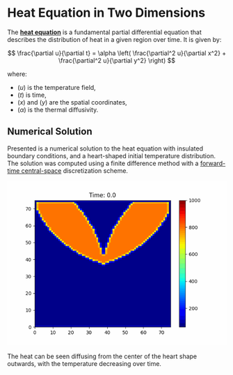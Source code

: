 <script type="text/x-mathjax-config">
  MathJax.Hub.Config({
    tex2jax: {
      inlineMath: [ ['$','$'], ["\\(","\\)"] ],
      processEscapes: true
    }
  });
</script>
    
<script type="text/javascript"
        src="https://cdn.mathjax.org/mathjax/latest/MathJax.js?config=TeX-AMS-MML_HTMLorMML">
</script>


# Heat Equation in Two Dimensions

The **[heat equation](https://en.wikipedia.org/wiki/Heat_equation)** is a fundamental partial differential equation that describes the distribution of heat in a given region over time. It is given by:

$$
\frac{\partial u}{\partial t} = \alpha \left( \frac{\partial^2 u}{\partial x^2} + \frac{\partial^2 u}{\partial y^2} \right)
$$

where:
- $( u )$ is the temperature field,
- $( t )$ is time,
- $( x )$ and $( y )$ are the spatial coordinates,
- $( \alpha )$ is the thermal diffusivity.

## Numerical Solution
Presented is a numerical solution to the heat equation with insulated boundary conditions, and a heart-shaped initial temperature distribution. The solution was computed using a finite difference method with a [forward-time central-space](https://en.wikipedia.org/wiki/FTCS_scheme) discretization scheme.

![Heat Equation Solution](heat_equation.gif)

The heat can be seen diffusing from the center of the heart shape outwards, with the temperature decreasing over time. 

